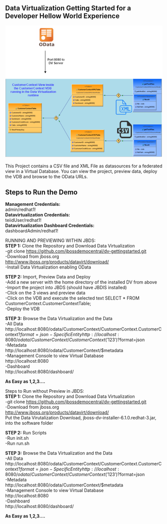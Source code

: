 ## Data Virtualization Getting Started for a Developer Hellow World Experience

![alt text](https://raw.githubusercontent.com/jbossdemocentral/dv-gettingstarted/master/docs/images/dvdemo-gettingstarted2.png "Teiid VDBs")  

This Project contains a CSV file and XML File as datasources for a federated view in a Virtual Database.  You can view the project, preview data, deploy the VDB and browse to the OData URLs.
  
## Steps to Run the Demo

**Management Credentials:**  
admin/redhat1!  
**Datavirtualization Credentials:**  
teiidUser/redhat1!  
**Datavirtualization Dashboard Credentials:**  
dashboardAdmin/redhat1!

RUNNING AND PREVIEWING WITHIN JBDS:  
**STEP 1:** Clone the Repository and Download Data Virtualization  
-git clone https://github.com/jbossdemocentral/dv-gettingstarted.git  
-Download from jboss.org http://www.jboss.org/products/datavirt/download/  
-Install Data Virtualization enabling OData  
  
**STEP 2:** Import, Preview Data and Deploy  
-Add a new server with the home directory of the installed DV from above  
-Import the project into JBDS (should have JBDIS installed)  
-Click on the 3 views and preview data  
-Click on the VDB and execute the selected text SELECT * FROM CustomerContext.CustomerContextTable;  
-Deploy the VDB  
  
**STEP 3:** Browse the Data Virtualization and the Data  
-All Data  
		http://localhost:8080/odata/CustomerContext/CustomerContext.CustomerContext?$format=json  
-Specific Entity  
		http://localhost:8080/odata/CustomerContext/CustomerContext('123')?$format=json  
-Metadata  
		http://localhost:8080/odata/CustomerContext/$metadata  
-Management Console to view Virtual Database  
		http://localhost:8080  
-Dashboard  
		http://localhost:8080/dashboard/  
  
**As Easy as 1,2,3....**

Steps to Run without Preview in JBDS:  
**STEP 1:** Clone the Repository and Download Data Virtualization  
-git clone https://github.com/jbossdemocentral/dv-gettingstarted.git  
-Download from jboss.org http://www.jboss.org/products/datavirt/download/  
Put the Data Virutalization Download, jboss-dv-installer-6.1.0.redhat-3.jar, into the software folder  
  
**STEP 2:** Run Scripts  
-Run init.sh  
-Run run.sh   
  
**STEP 3:** Browse the Data Virtualization and the Data  
-All Data  
		http://localhost:8080/odata/CustomerContext/CustomerContext.CustomerContext?$format=json  
-Specific Entity  
		http://localhost:8080/odata/CustomerContext/CustomerContext('123')?$format=json  
-Metadata  
		http://localhost:8080/odata/CustomerContext/$metadata  
-Management Console to view Virtual Database  
		http://localhost:8080  
-Dashboard  
		http://localhost:8080/dashboard/  
  
**As Easy as 1,2,3....**

